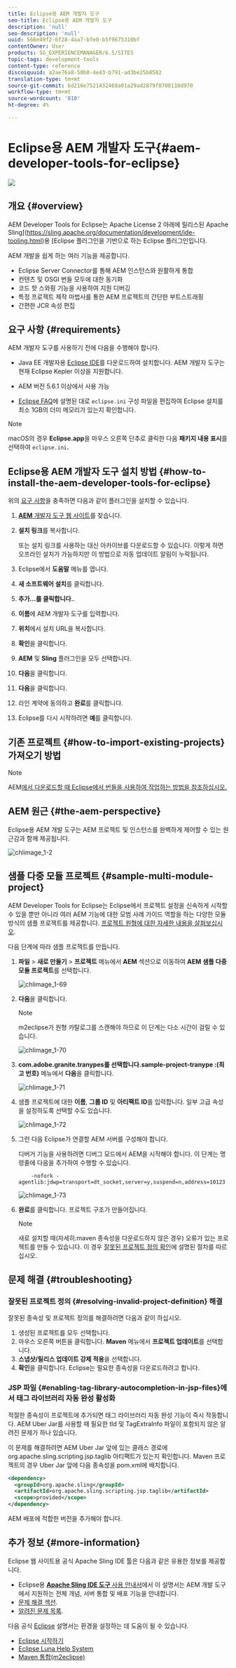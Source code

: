 ```yaml
---
title: Eclipse용 AEM 개발자 도구
seo-title: Eclipse용 AEM 개발자 도구
description: 'null'
seo-description: 'null'
uuid: 566e49f2-6f28-4aa7-bfe0-b5f9675310bf
contentOwner: User
products: SG_EXPERIENCEMANAGER/6.5/SITES
topic-tags: development-tools
content-type: reference
discoiquuid: a2ae76a8-50b0-4e43-b791-ad3be25b8582
translation-type: tm+mt
source-git-commit: 6d216e7521432468a01a29ad2879f8708110d970
workflow-type: tm+mt
source-wordcount: '810'
ht-degree: 4%

---
```



# Eclipse용 AEM 개발자 도구{#aem-developer-tools-for-eclipse}

![](do-not-localize/chlimage_1-9.png)

## 개요 {#overview}

AEM Developer Tools for Eclipse는 Apache License 2 아래에 릴리스된 Apache Sling](https://sling.apache.org/documentation/development/ide-tooling.html)용 [Eclipse 플러그인을 기반으로 하는 Eclipse 플러그인입니다.

AEM 개발을 쉽게 하는 여러 기능을 제공합니다.

* Eclipse Server Connector를 통해 AEM 인스턴스와 원활하게 통합
* 컨텐츠 및 OSGI 번들 모두에 대한 동기화
* 코드 핫 스와핑 기능을 사용하여 지원 디버깅
* 특정 프로젝트 제작 마법사를 통한 AEM 프로젝트의 간단한 부트스트래핑
* 간편한 JCR 속성 편집

## 요구 사항 {#requirements}

AEM 개발자 도구를 사용하기 전에 다음을 수행해야 합니다.

* Java EE 개발자용 [Eclipse IDE](https://eclipse.org/downloads/packages/eclipse-ide-java-ee-developers/lunar)를 다운로드하여 설치합니다. AEM 개발자 도구는 현재 Eclipse Kepler 이상을 지원합니다.

* AEM 버전 5.6.1 이상에서 사용 가능
* [Eclipse FAQ](https://wiki.eclipse.org/FAQ_How_do_I_increase_the_heap_size_available_to_Eclipse%3F)에 설명된 대로 `eclipse.ini` 구성 파일을 편집하여 Eclipse 설치를 최소 1GB의 더미 메모리가 있는지 확인합니다.

>[!NOTE]
>
>macOS의 경우 **Eclipse.app**&#x200B;을 마우스 오른쪽 단추로 클릭한 다음 **패키지 내용 표시**&#x200B;를 선택하여 `eclipse.ini`**.**

## Eclipse용 AEM 개발자 도구 설치 방법 {#how-to-install-the-aem-developer-tools-for-eclipse}

위의 [요구 사항](#requirements)을 충족하면 다음과 같이 플러그인을 설치할 수 있습니다.

1. [**AEM** 개발자 도구 웹 사이트](https://eclipse.adobe.com/aem/dev-tools/)를 찾습니다.

1. **설치 링크**&#x200B;를 복사합니다.

   또는 설치 링크를 사용하는 대신 아카이브를 다운로드할 수 있습니다. 이렇게 하면 오프라인 설치가 가능하지만 이 방법으로 자동 업데이트 알림이 누락됩니다.

1. Eclipse에서 **도움말** 메뉴를 엽니다.
1. **새 소프트웨어 설치**&#x200B;를 클릭합니다.
1. **추가...를 클릭합니다.**.
1. **이름**&#x200B;에 AEM 개발자 도구를 입력합니다.
1. **위치**&#x200B;에서 설치 URL을 복사합니다.
1. **확인**&#x200B;을 클릭합니다.
1. **AEM** 및 **Sling** 플러그인을 모두 선택합니다.
1. **다음**&#x200B;을 클릭합니다.
1. **다음**&#x200B;을 클릭합니다.
1. 라인 계약에 동의하고 **완료**&#x200B;를 클릭합니다.
1. Eclipse를 다시 시작하려면 **예**&#x200B;를 클릭합니다.

## 기존 프로젝트 {#how-to-import-existing-projects} 가져오기 방법

>[!NOTE]
>
>AEM[에서 다운로드할 때 Eclipse에서 번들을 사용하여 작업하는 방법을 참조하십시오.](https://stackoverflow.com/questions/29699726/how-to-work-with-a-bundle-in-eclipse-when-it-was-downloaded-from-aem/29705407#29705407)

## AEM 원근 {#the-aem-perspective}

Eclipse용 AEM 개발 도구는 AEM 프로젝트 및 인스턴스를 완벽하게 제어할 수 있는 원근감과 함께 제공됩니다.

![chlimage_1-2](assets/chlimage_1-2a.jpeg)

## 샘플 다중 모듈 프로젝트 {#sample-multi-module-project}

AEM Developer Tools for Eclipse는 Eclipse에서 프로젝트 설정을 신속하게 시작할 수 있을 뿐만 아니라 여러 AEM 기능에 대한 모범 사례 가이드 역할을 하는 다양한 모듈 방식의 샘플 프로젝트를 제공합니다. [프로젝트 원형에 대한 자세한 내용을 살펴보십시오](https://github.com/Adobe-Marketing-Cloud/aem-project-archetype).

다음 단계에 따라 샘플 프로젝트를 만듭니다.

1. **파일** > **새로 만들기** > **프로젝트** 메뉴에서 **AEM** 섹션으로 이동하여 **AEM 샘플 다중 모듈 프로젝트**&#x200B;를 선택합니다.

   ![chlimage_1-69](assets/chlimage_1-69a.png)

1. **다음**&#x200B;을 클릭합니다.

   >[!NOTE]
   >
   >m2eclipse가 원형 카탈로그를 스캔해야 하므로 이 단계는 다소 시간이 걸릴 수 있습니다.

   ![chlimage_1-70](assets/chlimage_1-70a.png)

1. **com.adobe.granite.tranypes를 선택합니다.sample-project-tranype :(최고 번호)** 메뉴에서 **다음**&#x200B;을 클릭합니다.

   ![chlimage_1-71](assets/chlimage_1-71a.png)

1. 샘플 프로젝트에 대한 **이름**, **그룹 ID** 및 **아티팩트 ID**&#x200B;를 입력합니다. 일부 고급 속성을 설정하도록 선택할 수도 있습니다.

   ![chlimage_1-72](assets/chlimage_1-72a.png)

1. 그런 다음 Eclipse가 연결할 AEM 서버를 구성해야 합니다.

   디버거 기능을 사용하려면 디버그 모드에서 AEM을 시작해야 합니다. 이 단계는 명령줄에 다음을 추가하여 수행할 수 있습니다.

   ```
       -nofork -agentlib:jdwp=transport=dt_socket,server=y,suspend=n,address=10123
   ```

   ![chlimage_1-73](assets/chlimage_1-73a.png)

1. **완료**&#x200B;를 클릭합니다. 프로젝트 구조가 만들어집니다.

   >[!NOTE]
   >
   >새로 설치할 때(자세히:maven 종속성을 다운로드하지 않은 경우) 오류가 있는 프로젝트를 만들 수 있습니다. 이 경우 [잘못된 프로젝트 정의 확인](#resolving-invalid-project-definition)에 설명된 절차를 따르십시오.

## 문제 해결 {#troubleshooting}

### 잘못된 프로젝트 정의 {#resolving-invalid-project-definition} 해결

잘못된 종속성 및 프로젝트 정의를 해결하려면 다음과 같이 하십시오.

1. 생성된 프로젝트를 모두 선택합니다.
1. 마우스 오른쪽 버튼을 클릭합니다. **Maven** 메뉴에서 **프로젝트 업데이트**&#x200B;를 선택합니다.
1. **스냅샷/릴리스 업데이트 강제 적용**&#x200B;을 선택합니다.
1. **확인**&#x200B;을 클릭합니다. Eclipse는 필요한 종속성을 다운로드하려고 합니다.

### JSP 파일 {#enabling-tag-library-autocompletion-in-jsp-files}에서 태그 라이브러리 자동 완성 활성화

적절한 종속성이 프로젝트에 추가되면 태그 라이브러리 자동 완성 기능이 즉시 작동합니다. AEM Uber Jar를 사용할 때 필요한 tld 및 TagExtraInfo 파일이 포함되지 않은 알려진 문제가 하나 있습니다.

이 문제를 해결하려면 AEM Uber Jar 앞에 있는 클래스 경로에 org.apache.sling.scripting.jsp.taglib 아티팩트가 있는지 확인합니다. Maven 프로젝트의 경우 Uber Jar 앞에 다음 종속성을 pom.xml에 배치합니다.

```xml
<dependency>
  <groupId>org.apache.sling</groupId>
  <artifactId>org.apache.sling.scripting.jsp.taglib</artifactId>
  <scope>provided</scope>
</dependency>
```

AEM 배포에 적합한 버전을 추가해야 합니다.

## 추가 정보 {#more-information}

Eclipse 웹 사이트용 공식 Apache Sling IDE 툴은 다음과 같은 유용한 정보를 제공합니다.

* Eclipse용 [**Apache Sling IDE 도구** 사용 안내서](https://sling.apache.org/documentation/development/ide-tooling.html)에서 이 설명서는 AEM 개발 도구에서 지원하는 전체 개념, 서버 통합 및 배포 기능을 안내합니다.
* [문제 해결 섹션](https://sling.apache.org/documentation/development/ide-tooling.html#troubleshooting).
* [알려진 문제 목록](https://sling.apache.org/documentation/development/ide-tooling.html#known-issues).

다음 공식 [Eclipse](https://eclipse.org/) 설명서는 환경을 설정하는 데 도움이 될 수 있습니다.

* [Eclipse 시작하기](https://eclipse.org/users/)
* [Eclipse Luna Help System](https://help.eclipse.org/luna/index.jsp)
* [Maven 통합(m2eclipse)](https://www.eclipse.org/m2e/)

